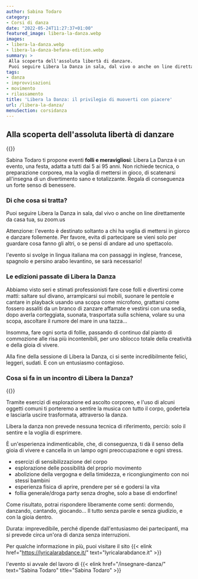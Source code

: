 ```yaml
---
author: Sabina Todaro
category:
- Corsi di danza
date: "2022-05-24T11:27:37+01:00"
featured_image: libera-la-danza.webp
images:
- libera-la-danza.webp
- libera-la-danza-befana-edition.webp
summary: >
 Alla scoperta dell'assoluta libertà di danzare.
 Puoi seguire Libera la Danza in sala, dal vivo o anche on line direttamente da casa tua, sulla piattaforma Zoom. L'evento è destinato soltanto a chi ha...
tags:
- danza
- improvvisazioni
- movimento
- rilassamento
title: 'Libera la Danza: il privilegio di muoverti con piacere'
url: /libera-la-danza/
menuSection: corsidanza
---
```

## Alla scoperta dell'assoluta libertà di danzare

<div class="mw7 fr pl2">
{{<figureh src="libera-la-danza.webp"
alt="Libera la Danza"
caption="Libera la Danza" >}}
</div>


Sabina Todaro ti propone eventi **folli e meravigliosi**: Libera La Danza è un evento, una festa, adatta a tutti dai 5 ai 95 anni. Non richiede tecnica, o preparazione corporea, ma la voglia di mettersi in gioco, di scatenarsi all'insegna di un divertimento sano e totalizzante. Regala di conseguenza un forte senso di benessere.

### Di che cosa si tratta?

Puoi seguire Libera la Danza in sala, dal vivo o anche on line direttamente da casa tua, su zoom.us

Attenzione: l'evento è destinato soltanto a chi ha voglia di mettersi in giorco e danzare follemente. Per favore, evita di partecipare se vieni solo per guardare cosa fanno gli altri, o se pensi di andare ad uno spettacolo.

l'evento si svolge in lingua italiana ma con passaggi in inglese, francese, spagnolo e persino arabo levantino, se sarà necessario!

### Le edizioni passate di Libera la Danza

Abbiamo visto seri e stimati professionisti fare cose folli e divertirsi come matti: saltare sul divano, arrampicarsi sui mobili, suonare le pentole e cantare in playback usando una scopa come microfono, grattarsi come fossero assaliti da un branco di zanzare affamate e vestirsi con una sedia, dopo averla corteggiata, suonata, trasportata sulla schiena, volare su una scopa, ascoltare il rumore del mare in una tazza...

Insomma, fare ogni sorta di follie, passando di continuo dal pianto di commozione alle risa più incontenibili, per uno sblocco totale della creatività e della gioia di vivere.

Alla fine della sessione di Libera la Danza, ci si sente incredibilmente felici, leggeri, sudati. E con un entusiasmo contagioso.

### Cosa si fa in un incontro di Libera la Danza?

<div class="w8 fl ">
{{<figureh src="libera-la-danza-befana-edition.webp"
alt="Libera la Danza Befana Edition"
caption="Libera la Danza Befana Edition"
class="ma0" >}}
</div>


Tramite esercizi di esplorazione ed ascolto corporeo, e l'uso di alcuni oggetti comuni ti porteremo a sentire la musica con tutto il corpo, godertela e lasciarla uscire trasformata, attraverso la danza.

Libera la danza non prevede nessuna tecnica di riferimento, perciò: solo il sentire e la voglia di esprimere.

È un'esperienza indimenticabile, che, di conseguenza, ti dà il senso della gioia di vivere e cancella in un lampo ogni preoccupazione e ogni stress.


* esercizi di sensibilizzazione del corpo
* esplorazione delle possibilità del proprio movimento
* abolizione della vergogna e della timidezza, e ricongiungimento con noi stessi bambini
* esperienza fisica di aprire, prendere per sé e godersi la vita
* follia generale/droga party senza droghe, solo a base di endorfine!

Come risultato, potrai rispondere liberamente come senti: dormendo, danzando, cantando, giocando... Il tutto senza parole e senza giudizio, e con la gioia dentro.

Durata: imprevedibile, perché dipende dall'entusiasmo dei partecipanti, ma si prevede circa un'ora di danza senza interruzioni.

Per qualche informazione in più, puoi visitare il sito {{< elink href="https://lyricalarabdance.it/" text="lyricalarabdance.it" >}}

l'evento si avvale del lavoro di {{< elink href="/insegnare-danza/" text="Sabina Todaro" title="Sabina Todaro" >}}


